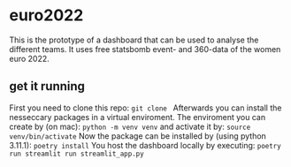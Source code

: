 # euro2022
This is the prototype of a dashboard that can be used to analyse the different teams.
It uses free statsbomb event- and 360-data of the women euro 2022.
## get it running
First you need to clone this repo:
`git clone `
Afterwards you can install the nesseccary packages in a virtual enviroment.
The enviroment you can create by (on mac):
`python -m venv venv`
and activate it by:
`source venv/bin/activate`
Now the package can be installed by (using python 3.11.1):
`poetry install`
You host the dashboard locally by executing:
`poetry run streamlit run streamlit_app.py`
